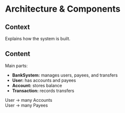 # Architecture & Components

## Context
Explains how the system is built.

## Content
Main parts:
- **BankSystem:** manages users, payees, and transfers  
- **User:** has accounts and payees  
- **Account:** stores balance  
- **Transaction:** records transfers  

User → many Accounts  
User → many Payees  